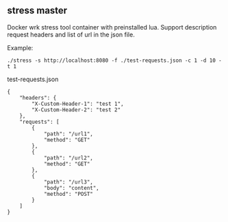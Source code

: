 ## stress master

Docker wrk stress tool container with preinstalled lua. Support description request headers and list of url in the json file.

Example:

```
./stress -s http://localhost:8080 -f ./test-requests.json -c 1 -d 10 -t 1
```

test-requests.json

```
{
    "headers": {
        "X-Custom-Header-1": "test 1",
        "X-Custom-Header-2": "test 2"
    },
    "requests": [
        {
            "path": "/url1",
            "method": "GET"
        },
        {
            "path": "/url2",
            "method": "GET"
        },
        {
            "path": "/url3",
            "body": "content",
            "method": "POST"
        }
    ]
}

```